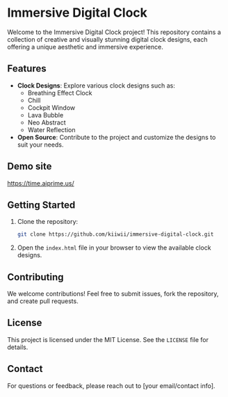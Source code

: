 # Immersive Digital Clock

Welcome to the Immersive Digital Clock project! This repository contains a collection of creative and visually stunning digital clock designs, each offering a unique aesthetic and immersive experience.

## Features
- **Clock Designs**: Explore various clock designs such as:
  - Breathing Effect Clock
  - Chill
  - Cockpit Window
  - Lava Bubble
  - Neo Abstract
  - Water Reflection
- **Open Source**: Contribute to the project and customize the designs to suit your needs.

## Demo site
https://time.aiprime.us/

## Getting Started
1. Clone the repository:
   ```bash
   git clone https://github.com/kiiwii/immersive-digital-clock.git
   ```
2. Open the `index.html` file in your browser to view the available clock designs.

## Contributing
We welcome contributions! Feel free to submit issues, fork the repository, and create pull requests.

## License
This project is licensed under the MIT License. See the `LICENSE` file for details.

## Contact
For questions or feedback, please reach out to [your email/contact info].
